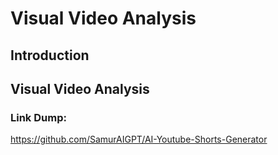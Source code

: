 # Visual Video Analysis


## Introduction


## Visual Video Analysis


### Link Dump:
https://github.com/SamurAIGPT/AI-Youtube-Shorts-Generator





